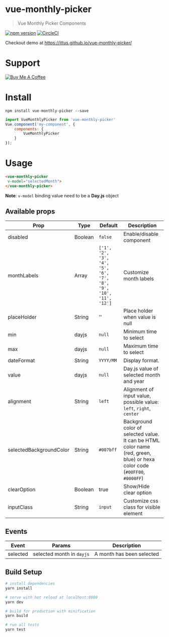 # vue-monthly-picker

> Vue Monthly Picker Components

[![npm version](https://badge.fury.io/js/vue-monthly-picker.svg)](https://badge.fury.io/js/vue-monthly-picker)
[![CircleCI](https://circleci.com/gh/ittus/vue-monthly-picker.svg?style=shield&circle-token=fa41e296ca28a346dfcea28addb1d5f671f187a8)](https://circleci.com/gh/ittus/vue-monthly-picker)

Checkout demo at https://ittus.github.io/vue-monthly-picker/

# Support
<a href="https://www.buymeacoffee.com/8buMYCOog" target="_blank"><img src="https://www.buymeacoffee.com/assets/img/custom_images/orange_img.png" alt="Buy Me A Coffee" style="height: auto !important;width: auto !important;"></a>

# Install
```
npm install vue-monthly-picker --save
```
```javascript
import VueMonthlyPicker from 'vue-monthly-picker'
Vue.component('my-component', {
    components: {
        VueMonthlyPicker
    }
});
```
# Usage

```html
<vue-monthly-picker
 v-model="selectedMonth">
</vue-monthly-picker>
```

**Note**: `v-model` binding value need to be a **Day.js** object
## Available props


| Prop                  | Type            | Default     | Description                              |
|-----------------------|-----------------|-------------|------------------------------------------|
| disabled                 | Boolean    |      `false`     | Enable/disable component             |
| monthLabels                  | Array          |    `['1', '2', '3', '4', '5', '6', '7', '8', '9', '10', '11', '12']`         | Customize month labels                      |
| placeHolder                  | String          |    ''         | Place holder when value is null                      |
| min                  | dayjs          |    `null`         | Minimum time to select                      |
| max                  | dayjs          |    `null`         | Maximum time to select                      |
| dateFormat                  | String          |    `YYYY/MM`         | Display format.                      |
| value                  | dayjs          |    `null`         | Day.js value of selected month and year                  |
| alignment                  | String          |    `left`         | Alignment of input value, possible value: `left`, `right`, `center`                  |
| selectedBackgroundColor                  | String          |    `#007bff`         | Background color of selected value. It can be HTML color name (red, green, blue) or hexa color code (`#00FF00`, `#0000FF`)                  |
| clearOption                  | Boolean          |    true         | Show/Hide clear option                  |
| inputClass                  | String          |    `input`         | Customize css class for visible element                  |


## Events

| Event | Params | Description |
|-------|--------|-------------|
|selected| selected month in `dayjs`| A month has been selected |

## Build Setup

``` bash
# install dependencies
yarn install

# serve with hot reload at localhost:8080
yarn dev

# build for production with minification
yarn build

# run all tests
yarn test
```
